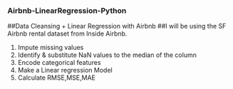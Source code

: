 ### Airbnb-LinearRegression-Python
##Data Cleansing + Linear Regression with Airbnb
##I will be using the SF Airbnb rental dataset from Inside Airbnb.

1. Impute missing values
1. Identify & substitute NaN values to the median of the column
1. Encode categorical features
1. Make a Linear regression Model
1. Calculate RMSE,MSE,MAE
